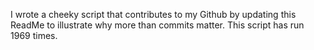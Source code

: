 I wrote a cheeky script that contributes to my Github by updating this ReadMe to illustrate why more than commits matter. This script has run 1969 times.